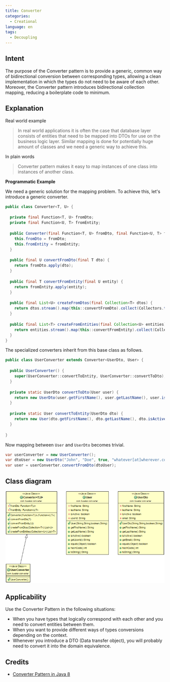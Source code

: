 ```yaml
---
title: Converter
categories:
  - Creational
language: en
tags:
  - Decoupling
---
```


## Intent

The purpose of the Converter pattern is to provide a generic, common way of bidirectional
conversion between corresponding types, allowing a clean implementation in which the types do not
need to be aware of each other. Moreover, the Converter pattern introduces bidirectional collection
mapping, reducing a boilerplate code to minimum.

## Explanation

Real world example

> In real world applications it is often the case that database layer consists of entities that need 
> to be mapped into DTOs for use on the business logic layer. Similar mapping is done for 
> potentially huge amount of classes and we need a generic way to achieve this.

In plain words

> Converter pattern makes it easy to map instances of one class into instances of another class.

**Programmatic Example**

We need a generic solution for the mapping problem. To achieve this, let's introduce a generic 
converter.

```java
public class Converter<T, U> {

  private final Function<T, U> fromDto;
  private final Function<U, T> fromEntity;

  public Converter(final Function<T, U> fromDto, final Function<U, T> fromEntity) {
    this.fromDto = fromDto;
    this.fromEntity = fromEntity;
  }

  public final U convertFromDto(final T dto) {
    return fromDto.apply(dto);
  }

  public final T convertFromEntity(final U entity) {
    return fromEntity.apply(entity);
  }

  public final List<U> createFromDtos(final Collection<T> dtos) {
    return dtos.stream().map(this::convertFromDto).collect(Collectors.toList());
  }

  public final List<T> createFromEntities(final Collection<U> entities) {
    return entities.stream().map(this::convertFromEntity).collect(Collectors.toList());
  }
}
```

The specialized converters inherit from this base class as follows.

```java
public class UserConverter extends Converter<UserDto, User> {

  public UserConverter() {
    super(UserConverter::convertToEntity, UserConverter::convertToDto);
  }

  private static UserDto convertToDto(User user) {
    return new UserDto(user.getFirstName(), user.getLastName(), user.isActive(), user.getUserId());
  }

  private static User convertToEntity(UserDto dto) {
    return new User(dto.getFirstName(), dto.getLastName(), dto.isActive(), dto.getEmail());
  }

}
```

Now mapping between `User` and `UserDto` becomes trivial.

```java
var userConverter = new UserConverter();
var dtoUser = new UserDto("John", "Doe", true, "whatever[at]wherever.com");
var user = userConverter.convertFromDto(dtoUser);
```

## Class diagram

![alt text](./etc/converter.png "Converter Pattern")

## Applicability

Use the Converter Pattern in the following situations:

* When you have types that logically correspond with each other and you need to convert entities 
between them.
* When you want to provide different ways of types conversions depending on the context.
* Whenever you introduce a DTO (Data transfer object), you will probably need to convert it into the 
domain equivalence.

## Credits

* [Converter Pattern in Java 8](http://www.xsolve.pl/blog/converter-pattern-in-java-8/)
